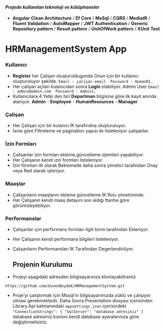 #### *Projede kullanılan teknoloji ve kütüphaneler*
- **Angular** **Clean Architecture** / **Ef Core**  / **MsSql** / **CQRS** / **MediatR** / **Fluent Validation** / **AutoMapper**  / **JWT Authentication** / **Generic Repository pattern** / **Result pattern** / **UnitOfWork pattern** / **XUnit Test**

# HRManagementSystem App

### Kullanıcı 
-  __Register__ her Çalişan oluşturuldugunda Onun için bir kullanıcı oluşturuluyor şekilde. ``Email : çalişan email  Password : HumanR1,``
-  Her çalişan açılan kulanıcıdan sonra __Login__ olabiliyor.  Admin User ``Email : admin@admin.com  Password : Admin1,``
-  Kullanıcılara 4 Yetki den biri __Departman__ bilgisine göre ilk kayıt anında atanıyor. __Admin__ - __Employee__ - __HumanResources__ - __Manager__

### Çalişan
- Her Çalişan için bir kulanıcı İK tarafındna oluşturuluyor.
- İsme göre Filtreleme ve pagination yapısı ile listeleniyor çalişanlar.

 ### İzin Formları
- Çalişanlar izin formları ekleme,güncelleme işlemleri yapabiliyor.
- Her Çalişanın kendi izin formları listeleniyor.
- İzin formları ilk olarak Beklemede daha sonra yönetici tarafından Onay veya Red olarak işleniyor.

 ### Maaşlar
- Çalişanların maaşlarını ekleme güncelleme İK Rolu yönetiminde.
- Her Çalişanın kendi maaş detayını son aldığı ttarihe göre görüntüleyebiliyor.

 ### Performanslar
- Çalişanlar için performans formları ilgili birim tarafından Ekleniyor.
- Her Çalişanın kendi performans bilgileri listeleniyor.
- Çalışanların Performansları İK Tarafından Degerlendiriliyor.
  

   ## Projenin Kurulumu
 - Projeyi aşagıdaki adresden biligisayarınıza klonlayabilirsiniz
 ````
https://github.com/GuvenBoydak/HRManagementSystem.git
 ````
 - Proje’yi çalıştırmak için Mssql'in bilgisayarımızda yüklü ve çalışıyor olması gerekmektedir. Daha Sonra Presentation dosyası içerisinden Library.Api katmanındaki ``appsettings.json`` içerisindeki ``"ConnectionStrings": {
    "SqlServer": "database adresiniz"
   }`` database adresiniz kısmını kendi database ayaralarınıza göre değiştirmelisiniz.



